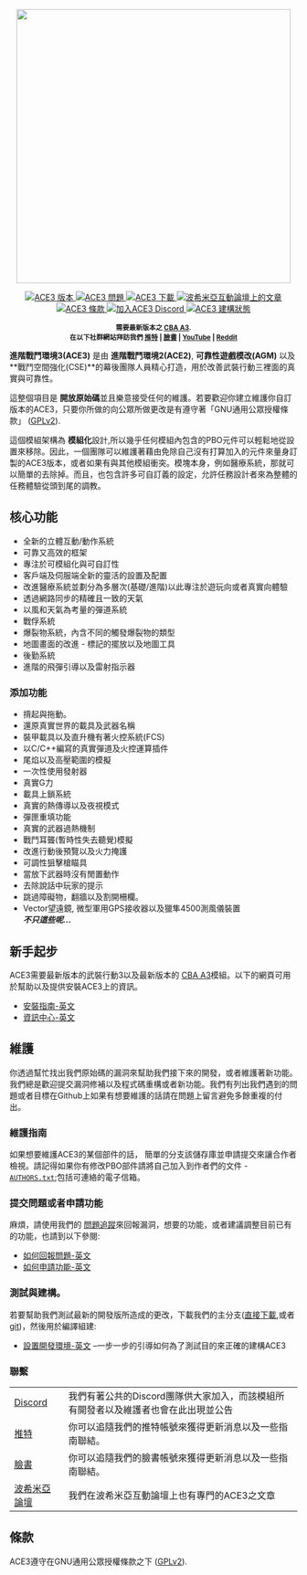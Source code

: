 <p align="center">
    <img src="https://github.com/acemod/ACE3/raw/master/extras/assets/logo/black/ACE3-Logo.jpg" width="480">
</p>

<p align="center">
    <a href="https://github.com/acemod/ACE3/releases/latest">
        <img src="https://img.shields.io/badge/Version-3.15.0-blue.svg?style=flat-square" alt="ACE3 版本">
    </a>
    <a href="https://github.com/acemod/ACE3/issues">
        <img src="https://img.shields.io/github/issues-raw/acemod/ACE3.svg?style=flat-square&label=Issues" alt="ACE3 問題">
    </a>
    <a href="https://github.com/acemod/ACE3/releases">
        <img src="https://img.shields.io/github/downloads/acemod/ACE3/total.svg?style=flat-square&label=Downloads" alt="ACE3 下載">
    </a>
    <a href="https://forums.bistudio.com/topic/181341-ace3-a-collaborative-merger-between-agm-cse-and-ace/?p=2859670">
        <img src="https://img.shields.io/badge/BIF-Thread-lightgrey.svg?style=flat-square" alt="波希米亞互動論壇上的文章">
    </a>
    <a href="https://github.com/acemod/ACE3/blob/master/LICENSE">
        <img src="https://img.shields.io/badge/License-GPLv2-red.svg?style=flat-square" alt="ACE3 條款">
    </a>
    <a href="https://acemod.org/discord">
        <img src="https://img.shields.io/badge/Discord-Join-darkviolet.svg?style=flat-square" alt="加入ACE3 Discord">
    </a>
    <a href="https://circleci.com/gh/acemod/ACE3">
        <img src="https://circleci.com/gh/acemod/ACE3.svg?style=svg" alt="ACE3 建構狀態">
    </a>
</p>

<p align="center">
    <sup><strong>需要最新版本之 <a href="https://github.com/CBATeam/CBA_A3/releases">CBA A3</a>.<br/>
    在以下社群網站拜訪我們 <a href="https://twitter.com/ACE3Mod">推特</a> | <a href="https://www.facebook.com/ACE3Mod">臉書</a> | <a href="https://www.youtube.com/c/ACE3Mod">YouTube</a> | <a href="https://www.reddit.com/r/arma/search?q=ACE&restrict_sr=on&sort=new&t=all">Reddit</a></strong></sup>
</p>

**進階戰鬥環境3(ACE3)** 是由 **進階戰鬥環境2(ACE2)**, **可靠性遊戲模改(AGM)** 以及 **戰鬥空間強化(CSE)**的幕後團隊人員精心打造，用於改善武裝行動三裡面的真實與可靠性。

這整個項目是 **開放原始碼**並且樂意接受任何的維護。若要歡迎你建立維護你自訂版本的ACE3，只要你所做的向公眾所做更改是有遵守著「GNU通用公眾授權條款」 ([GPLv2](https://github.com/acemod/ACE3/blob/master/LICENSE)).

這個模組架構為 **模組化**設計,所以幾乎任何模組內包含的PBO元件可以輕鬆地從設置來移除。因此，一個團隊可以維護著藉由免除自己沒有打算加入的元件來量身訂製的ACE3版本，或者如果有與其他模組衝突。模塊本身，例如醫療系統，那就可以簡單的去除掉。而且，也包含許多可自訂義的設定，允許任務設計者來為整體的任務體驗從頭到尾的調教。

## 核心功能

- 全新的立體互動/動作系統
- 可靠又高效的框架
- 專注於可模組化與可自訂性
- 客戶端及伺服端全新的靈活的設置及配置
- 改進醫療系統並劃分為多層次(基礎/進階)以此專注於遊玩向或者真實向體驗
- 透過網路同步的精確且一致的天氣
- 以風和天氣為考量的彈道系統
- 戰俘系統
- 爆裂物系統，內含不同的觸發爆裂物的類型
- 地圖畫面的改進 - 標記的擺放以及地圖工具
- 後勤系統
- 進階的飛彈引導以及雷射指示器

### 添加功能

- 揹起與拖動。
- 還原真實世界的載具及武器名稱
- 裝甲載具以及直升機有著火控系統(FCS)
- 以C/C++編寫的真實彈道及火控運算插件
- 尾焰以及高壓範圍的模擬
- 一次性使用發射器
- 真實G力
- 載具上鎖系統
- 真實的熱傳導以及夜視模式
- 彈匣重填功能
- 真實的武器過熱機制
- 戰鬥耳聾(暫時性失去聽覺)模擬
- 改進行動後預覽以及火力掩護
- 可調性狙擊槍瞄具
- 當放下武器時沒有閒置動作
- 去除說話中玩家的提示
- 跳過障礙物，翻牆以及割開柵欄。
- Vector望遠鏡, 微型軍用GPS接收器以及獵隼4500測風儀裝置<br>
***不只這些呢...***

## 新手起步

ACE3需要最新版本的武裝行動3以及最新版本的 <a href="https://github.com/CBATeam/CBA_A3/releases">CBA A3</a>模組。以下的網頁可用於幫助以及提供安裝ACE3上的資訊。
- [安裝指南-英文](https://ace3.acemod.org/wiki/user/installation-guide.html)
- [資訊中心-英文](https://ace3.acemod.org/wiki/user/information-center.html)

## 維護

你透過幫忙找出我們原始碼的漏洞來幫助我們接下來的開發，或者維護著新功能。我們總是歡迎提交漏洞修補以及程式碼重構或者新功能。我們有列出我們遇到的問題或者目標在Github上如果有想要維護的話請在問題上留言避免多餘重複的付出。

### 維護指南

如果想要維護ACE3的某個部件的話， 簡單的分支該儲存庫並申請提交來讓合作者檢視。請記得如果你有修改PBO部件請將自己加入到作者們的文件 - [`AUTHORS.txt`](https://github.com/acemod/ACE3/blob/master/AUTHORS.txt);包括可連絡的電子信箱。

### 提交問題或者申請功能

麻煩，請使用我們的 [問題追蹤](https://github.com/acemod/ACE3/issues)來回報漏洞，想要的功能，或者建議調整目前已有的功能，也請到以下參閱:
- [如何回報問題-英文](https://ace3.acemod.org/wiki/user/how-to-report-an-issue.html)
- [如何申請功能-英文](https://ace3.acemod.org/wiki/user/how-to-make-a-feature-request.html)

### 測試與建構。

若要幫助我們測試最新的開發版所造成的更改，下載我們的主分支([直接下載](https://github.com/acemod/ACE3/archive/master.zip),或者 [git](https://help.github.com/articles/fetching-a-remote/))，然後用於編譯組建:

- [設置開發環境-英文](https://ace3.acemod.org/wiki/development/setting-up-the-development-environment.html) –一步一步的引導如何為了測試目的來正確的建構ACE3

### 聯繫

<table>
  <tr>
    <td><a href="https://acemod.org/discord">Discord</a></td>
    <td>我們有著公共的Discord團隊供大家加入，而該模組所有開發者以及維護者也會在此出現並公告</td>
  </tr>

  <tr>
    <td><a href="https://twitter.com/ACE3Mod">推特</a></td>
    <td>你可以追隨我們的推特帳號來獲得更新消息以及一些指南聯結。</td>
  </tr>
  <tr>
    <td><a href="https://www.facebook.com/ACE3Mod">臉書</a></td>
    <td>你可以追隨我們的臉書帳號來獲得更新消息以及一些指南聯結。</td>
  </tr>

  <tr>
    <td><a href="https://forums.bistudio.com/topic/181341-ace3-a-collaborative-merger-between-agm-cse-and-ace/?p=2859670">波希米亞論壇</a></td>
    <td>我們在波希米亞互動論壇上也有專門的ACE3之文章</td>
  </tr>  
</table>

## 條款

ACE3遵守在GNU通用公眾授權條款之下 ([GPLv2](https://github.com/acemod/ACE3/blob/master/LICENSE)).
